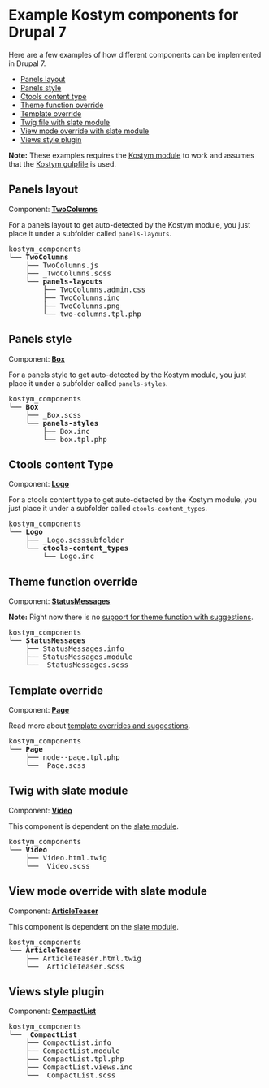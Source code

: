 # Example Kostym components for Drupal 7

Here are a few examples of how different components can be implemented in Drupal 7.

* [Panels layout](#panels-layout)
* [Panels style](#panels-style)
* [Ctools content type](#ctools-content-type)
* [Theme function override](#theme-function-override) 
* [Template override](#template-override)
* [Twig file with slate module](#twig-with-slate-module)
* [View mode override with slate module](#view-mode-override-with-slate-module)
* [Views style plugin](#views-style-plugin)


**Note:** These examples requires the [Kostym module](https://github.com/kostym/drupal-7-module) to work and assumes that the [Kostym gulpfile](https://github.com/kostym/drupal-7-gulpfile.js) is used. 

## Panels layout
Component: **[TwoColumns](https://github.com/kostym/drupal-7-examples/tree/master/TwoColumns)**

For a panels layout to get auto-detected by the Kostym module, you just place it under a subfolder called `panels-layouts`.

<pre>
kostym_components
└── <b>TwoColumns</b>
    ├── TwoColumns.js
    ├── _TwoColumns.scss
    └── <b>panels-layouts</b>
        ├── TwoColumns.admin.css
        ├── TwoColumns.inc
        ├── TwoColumns.png
        └── two-columns.tpl.php
</pre>

## Panels style

Component: **[Box](https://github.com/kostym/drupal-7-examples/tree/master/Box)**

For a panels style to get auto-detected by the Kostym module, you just place it under a subfolder called `panels-styles`.
<pre>
kostym_components
└── <b>Box</b>
    ├── _Box.scss
    └── <b>panels-styles</b>
        ├── Box.inc
        └── box.tpl.php
</pre>

## Ctools content Type

Component: **[Logo](https://github.com/kostym/drupal-7-examples/tree/master/Logo)**

For a ctools content type to get auto-detected by the Kostym module, you just place it under a subfolder called `ctools-content_types`.
<pre>
kostym_components
└── <b>Logo</b>
    ├── _Logo.scsssubfolder
    └── <b>ctools-content_types</b>
        └── Logo.inc
</pre>

## Theme function override 

Component: **[StatusMessages](https://github.com/kostym/drupal-7-examples/tree/master/StatusMessages)**

**Note:** Right now there is no [support for theme function with suggestions](https://github.com/kostym/drupal-7-module/issues/1). 

<pre>
kostym_components
└── <b>StatusMessages</b>
    ├── StatusMessages.info
    ├── StatusMessages.module
    └── _StatusMessages.scss
</pre>

## Template override

Component: **[Page](https://github.com/kostym/drupal-7-examples/tree/master/Page)**

Read more about [template overrides and suggestions](https://www.drupal.org/node/1089656).

<pre>
kostym_components
└── <b>Page</b>
    ├── node--page.tpl.php
    └── _Page.scss
</pre>

## Twig with slate module

Component: **[Video](https://github.com/kostym/drupal-7-examples/tree/master/Video)**

This component is dependent on the [slate module](https://www.drupal.org/project/slate).

<pre>
kostym_components
└── <b>Video</b>
    ├── Video.html.twig
    └── _Video.scss
</pre>

## View mode override with slate module

Component: **[ArticleTeaser](https://github.com/kostym/drupal-7-examples/tree/master/ArticleTeaser)**

This component is dependent on the [slate module](https://www.drupal.org/project/slate).

<pre>
kostym_components
└── <b>ArticleTeaser</b>
    ├── ArticleTeaser.html.twig
    └── _ArticleTeaser.scss
</pre>

## Views style plugin

Component: **[CompactList](https://github.com/kostym/drupal-7-examples/tree/master/CompactList)**

<pre>
kostym_components
└── <b> CompactList</b>
    ├── CompactList.info
    ├── CompactList.module
    ├── CompactList.tpl.php
    ├── CompactList.views.inc
    └── _CompactList.scss
</pre>
